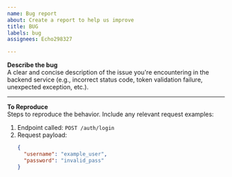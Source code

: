 ```yaml
---
name: Bug report
about: Create a report to help us improve
title: BUG
labels: bug
assignees: Echo298327

---
```


**Describe the bug**  
A clear and concise description of the issue you're encountering in the backend service (e.g., incorrect status code, token validation failure, unexpected exception, etc.).

---

**To Reproduce**  
Steps to reproduce the behavior. Include any relevant request examples:

1. Endpoint called: `POST /auth/login`
2. Request payload:
   ```json
   {
     "username": "example_user",
     "password": "invalid_pass"
   }
